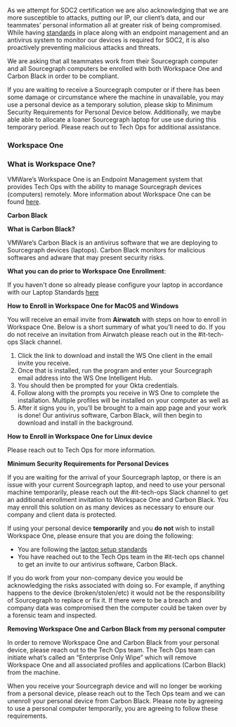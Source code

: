 As we attempt for SOC2 certification we are also acknowledging that we are more susceptible to attacks, putting our IP, our client’s data, and our teammates’ personal information all at greater risk of being compromised. While having [standards](../process/internal_security.md) in place along with an endpoint management and an antivirus system to monitor our devices is required for SOC2, it is also proactively preventing malicious attacks and threats.

We are asking that all teammates work from their Sourcegraph computer and all Sourcegraph computers be enrolled with both Workspace One and Carbon Black in order to be compliant.

If you are waiting to receive a Sourcegraph computer or if there has been some damage or circumstance where the machine in unavailable, you may use a personal device as a temporary solution, please skip to Minimum Security Requirements for Personal Device below. Additionally, we maybe able able to allocate a loaner Sourcegraph laptop for use use during this temporary period. Please reach out to Tech Ops for additional assistance.

### **Workspace One**

### **What is Workspace One?**

VMWare’s Workspace One is an Endpoint Management system that provides Tech Ops with the ability to manage Sourcegraph devices (computers) remotely. More information about Workspace One can be found [here](https://www.vmware.com/products/workspace-one.html).

**Carbon Black**

**What is Carbon Black?**

VMWare’s Carbon Black is an antivirus software that we are deploying to Sourcegraph devices (laptops). Carbon Black monitors for malicious softwares and adware that may present security risks.

**What you can do prior to Workspace One Enrollment**:

If you haven't done so already please configure your laptop in accordance with our Laptop Standards [here](../process/internal_security.md)

**How to Enroll in Workspace One for MacOS and Windows**

You will receive an email invite from **Airwatch** with steps on how to enroll in Workspace One. Below is a short summary of what you’ll need to do. If you do not receive an invitation from Airwatch please reach out in the #it-tech-ops Slack channel.

1. Click the link to download and install the WS One client in the email invite you receive.
2. Once that is installed, run the program and enter your Sourcegraph email address into the WS One Intelligent Hub.
3. You should then be prompted for your Okta credentials.
4. Follow along with the prompts you receive in WS One to complete the installation. Multiple profiles will be installed on your computer as well as
5. After it signs you in, you’ll be brought to a main app page and your work is done! Our antivirus software, Carbon Black, will then begin to download and install in the background.

**How to Enroll in Workspace One for Linux device**

Please reach out to Tech Ops for more information.

**Minimum Security Requirements for Personal Devices**

If you are waiting for the arrival of your Sourcegraph laptop, or there is an issue with your current Sourcegraph laptop, and need to use your personal machine temporarily, please reach out the #it-tech-ops Slack channel to get an additional enrollment invitation to Workspace One and Carbon Black. You may enroll this solution on as many devices as necessary to ensure our company and client data is protected.

If using your personal device **temporarily** and you **do not** wish to install Workspace One, please ensure that you are doing the following:

- You are following the [laptop setup standards](../process/internal_security.md)
- You have reached out to the Tech Ops team in the #it-tech ops channel to get an invite to our antivirus software, Carbon Black.

If you do work from your non-company device you would be acknowledging the risks associated with doing so. For example, if anything happens to the device (broken/stolen/etc) it would not be the responsibility of Sourcegraph to replace or fix it. If there were to be a breach and company data was compromised then the computer could be taken over by a forensic team and inspected.

**Removing Workspace One and Carbon Black from my personal computer**

In order to remove Workspace One and Carbon Black from your personal device, please reach out to the Tech Ops team. The Tech Ops team can initiate what’s called an “Enterprise Only Wipe” which will remove Workspace One and all associated profiles and applications (Carbon Black) from the machine.

When you receive your Sourcegraph device and will no longer be working from a personal device, please reach out to the Tech Ops team and we can unenroll your personal device from Carbon Black. Please note by agreeing to use a personal computer temporarily, you are agreeing to follow these requirements.
